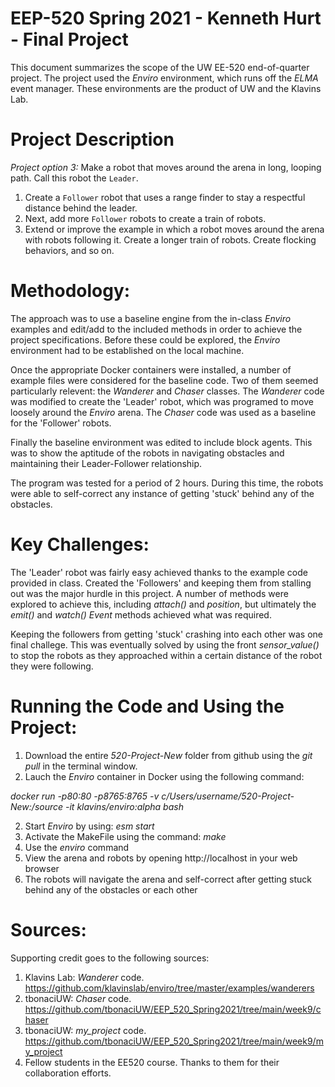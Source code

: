 # EEP-520 Spring 2021 - Kenneth Hurt - Final Project 
This document summarizes the scope of the UW EE-520 end-of-quarter project. The project used the _Enviro_ environment, which runs off the _ELMA_ event manager. These environments are the product of UW and the Klavins Lab.

# Project Description

*Project option 3:* Make a robot that moves around the arena in long, looping path. Call this robot the `Leader`.
   1. Create a `Follower` robot that uses a range finder to stay a respectful distance behind the leader.
   2. Next, add more `Follower` robots to create a train of robots.
   3. Extend or improve the example in which a robot moves around the arena with robots following it. Create a longer train of robots. Create flocking behaviors, and so on.

# Methodology:

The approach was to use a baseline engine from the in-class _Enviro_ examples and edit/add to the included methods in order to achieve the project specifications. Before these could be explored, the _Enviro_ environment had to be established on the local machine. 

Once the appropriate Docker containers were installed, a number of example files were considered for the baseline code. Two of them seemed particularly relevent: the _Wanderer_ and _Chaser_ classes. The _Wanderer_ code was modified to create the 'Leader' robot, which was programed to move loosely around the _Enviro_ arena. The _Chaser_ code was used as a baseline for the 'Follower' robots.

Finally the baseline environment was edited to include block agents. This was to show the aptitude of the robots in navigating obstacles and maintaining their Leader-Follower relationship.

The program was tested for a period of 2 hours. During this time, the robots were able to self-correct any instance of getting 'stuck' behind any of the obstacles.

# Key Challenges:

The 'Leader' robot was fairly easy achieved thanks to the example code provided in class. Created the 'Followers' and keeping them from stalling out was the major hurdle in this project. A number of methods were explored to achieve this, including _attach()_ and _position_, but ultimately the _emit()_ and _watch()_ _Event_ methods achieved what was required. 

Keeping the followers from getting 'stuck' crashing into each other was one final challege. This was eventually solved by using the front _sensor_value()_ to stop the robots as they approached within a certain distance of the robot they were following.

# Running the Code and Using the Project:

1. Download the entire _520-Project-New_ folder from github using the _git pull_ in the terminal window.
2. Lauch the _Enviro_ container in Docker using the following command: 
 
_docker run -p80:80 -p8765:8765 -v c/Users/_username_/520-Project-New:/source -it klavins/enviro:alpha bash_

2. Start _Enviro_ by using: _esm start_
3. Activate the MakeFile using the command: _make_
4. Use the _enviro_ command
5. View the arena and robots by opening http://localhost in your web browser
6. The robots will navigate the arena and self-correct after getting stuck behind any of the obstacles or each other

# Sources:

Supporting credit goes to the following sources:

1. Klavins Lab: _Wanderer_ code. https://github.com/klavinslab/enviro/tree/master/examples/wanderers
2. tbonaciUW: _Chaser_ code. https://github.com/tbonaciUW/EEP_520_Spring2021/tree/main/week9/chaser
3. tbonaciUW: _my_project_ code. https://github.com/tbonaciUW/EEP_520_Spring2021/tree/main/week9/my_project
4. Fellow students in the EE520 course. Thanks to them for their collaboration efforts.
